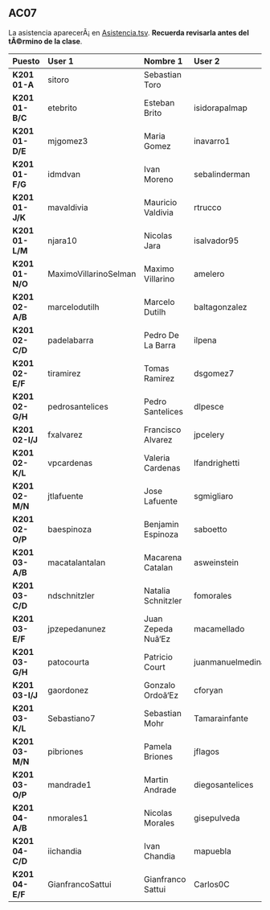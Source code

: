 ## AC07

La asistencia aparecerÃ¡ en [Asistencia.tsv](Asistencia.tsv). **Recuerda revisarla antes del tÃ©rmino de la clase**.

| Puesto | User 1 | Nombre 1 | User 2 | Nombre 2 |
|:-------|:-------|:---------|:-------|:---------|
| **K201 01-A** | sitoro | Sebastian Toro |  |   |
| **K201 01-B/C** | etebrito | Esteban Brito | isidorapalmap | Isidora Palma |
| **K201 01-D/E** | mjgomez3 | Maria Gomez | inavarro1 | Isidora Navarro |
| **K201 01-F/G** | idmdvan | Ivan Moreno | sebalinderman | Sebastian Linderman |
| **K201 01-J/K** | mavaldivia | Mauricio Valdivia | rtrucco | Rodrigo Trucco |
| **K201 01-L/M** | njara10 | Nicolas Jara | isalvador95 | Iã‘Aki Salvador |
| **K201 01-N/O** | MaximoVillarinoSelman | Maximo Villarino | amelero | Agustin Melero |
| **K201 02-A/B** | marcelodutilh | Marcelo Dutilh | baltagonzalez | Baltazar Gonzalez |
| **K201 02-C/D** | padelabarra | Pedro De La Barra | ilpena | Ignacio Peã‘A |
| **K201 02-E/F** | tiramirez | Tomas Ramirez | dsgomez7 | Diego Gomez |
| **K201 02-G/H** | pedrosantelices | Pedro Santelices | dlpesce | Dante Pesce |
| **K201 02-I/J** | fxalvarez | Francisco Alvarez | jpcelery | Jean Celery |
| **K201 02-K/L** | vpcardenas | Valeria Cardenas | lfandrighetti | Laura Andrighetti |
| **K201 02-M/N** | jtlafuente | Jose Lafuente | sgmigliaro | Sebastian Migliaro |
| **K201 02-O/P** | baespinoza | Benjamin Espinoza | saboetto | Sebastian Boetto |
| **K201 03-A/B** | macatalantalan | Macarena Catalan | asweinstein | Andres Weinstein |
| **K201 03-C/D** | ndschnitzler | Natalia Schnitzler | fomorales | Francisco Morales |
| **K201 03-E/F** | jpzepedanunez | Juan Zepeda Nuã‘Ez | macamellado | Macarena Mellado |
| **K201 03-G/H** | patocourta | Patricio Court | juanmanuelmedina | Juan Medina |
| **K201 03-I/J** | gaordonez | Gonzalo Ordoã‘Ez | cforyan | Cristobal O'Ryan |
| **K201 03-K/L** | Sebastiano7 | Sebastian Mohr | Tamarainfante | Tamara Infante |
| **K201 03-M/N** | pibriones | Pamela Briones | jflagos | Juan Lagos |
| **K201 03-O/P** | mandrade1 | Martin Andrade | diegosantelices | Diego Santelices |
| **K201 04-A/B** | nmorales1 | Nicolas Morales | gisepulveda |  Sepulveda |
| **K201 04-C/D** | iichandia | Ivan Chandia | mapuebla | Mauro Puebla |
| **K201 04-E/F** | GianfrancoSattui | Gianfranco Sattui | Carlos0C | Carlos Cespedes |